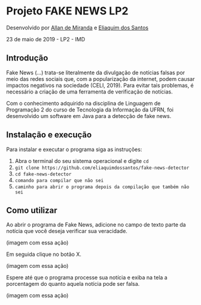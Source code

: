 # Projeto FAKE NEWS LP2

Desenvolvido  por [Allan de Miranda](https://github.com/allandemiranda)
                e [Eliaquim dos Santos](https://github.com/eliaquimdossantos)

23 de maio de 2019 - LP2 - IMD

## Introdução

Fake News (…) trata-se literalmente da divulgação de notícias falsas por meio das redes sociais que, com a popularização da internet, podem causar impactos negativos na sociedade (CELI, 2019). Para evitar tais problemas, é necessário a criação de uma ferramenta de verificação de notícias.

Com o conhecimento adquirido na disciplina de Linguagem de Programação 2 do curso de Tecnologia da Informação da UFRN, foi desenvolvido um software em Java para a detecção de fake news.

## Instalação e execução

Para instalar e executar o programa siga as instruções:

1. Abra o terminal do seu sistema operacional e digite `cd`
2. `git clone https://github.com/eliaquimdossantos/fake-news-detector`
3. `cd fake-news-detector`
4. `comando para compilar que não sei`
5. `caminho para abrir o programa depois da compilação que também não sei`

## Como utilizar

Ao abrir o programa de Fake News, adicione no campo de texto parte da notícia que você deseja verificar sua veracidade.

(imagem com essa ação)

Em seguida clique no botão X.

(imagem com essa ação)

Espere até que o programa processe sua notícia e exiba na tela a porcentagem do quanto aquela notícia pode ser falsa.

(imagem com essa ação)
